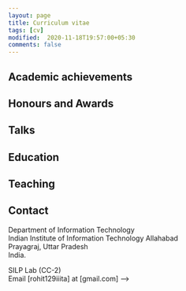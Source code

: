 ```yaml
---
layout: page
title: Curriculum vitae
tags: [cv]
modified:  2020-11-18T19:57:00+05:30
comments: false
---
```


## Academic achievements


## Honours and Awards

## Talks


## Education

## Teaching

## Contact
Department of Information Technology
<br/>Indian Institute of Information Technology Allahabad
<br/>Prayagraj, Uttar Pradesh
<br/>India.

SILP Lab (CC-2)
<br/>
Email [rohit129iiita] at [gmail.com] -->
